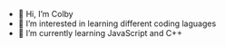 - 👋 Hi, I’m Colby 
- 👀 I’m interested in learning different coding laguages
- 🌱 I’m currently learning JavaScript and C++
  
<!---
Colbyolk/Colbyolk is a ✨ special ✨ repository because its `README.md` (this file) appears on your GitHub profile.
You can click the Preview link to take a look at your changes.
--->
